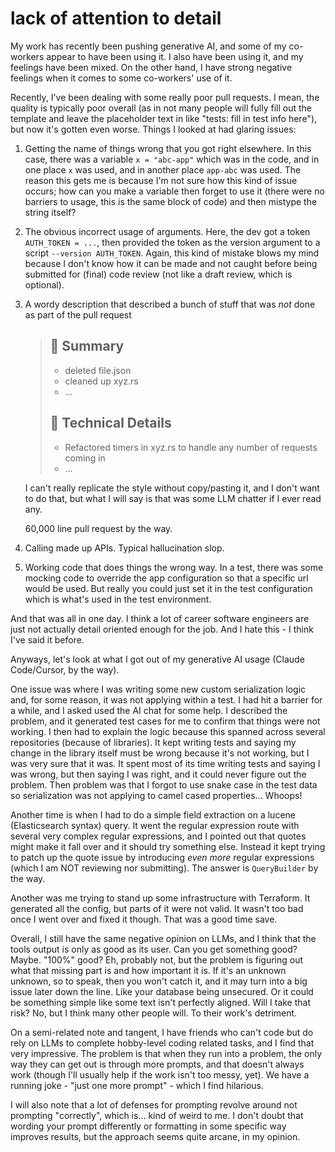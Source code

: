 # lack of attention to detail

My work has recently been pushing generative AI, and some of my co-workers
appear to have been using it. I also have been using it, and my feelings have
been mixed. On the other hand, I have strong negative feelings when it comes to
some co-workers' use of it.

Recently, I've been dealing with some really poor pull requests. I mean, the
quality is typically poor overall (as in not many people will fully fill out the
template and leave the placeholder text in like "tests: fill in test info
here"), but now it's gotten even worse. Things I looked at had glaring issues:

1. Getting the name of things wrong that you got right elsewhere. In this case,
   there was a variable `x = "abc-app"` which was in the code, and in one place
   `x` was used, and in another place `app-abc` was used. The reason this gets
   me is because I'm not sure how this kind of issue occurs; how can you make a
   variable then forget to use it (there were no barriers to usage, this is the
   same block of code) and then mistype the string itself?
2. The obvious incorrect usage of arguments. Here, the dev got a token
   `AUTH_TOKEN = ...`, then provided the token as the version argument to a
   script `--version AUTH_TOKEN`. Again, this kind of mistake blows my mind
   because I don't know how it can be made and not caught before being submitted
   for (final) code review (not like a draft review, which is optional).
3. A wordy description that described a bunch of stuff that was _not_ done as
   part of the pull request

    > ## 🚧 Summary
    >
    > - deleted file.json
    > - cleaned up xyz.rs
    > - ...
    >
    > ## 🔧 Technical Details
    >
    > - Refactored timers in xyz.rs to handle any number of requests coming in
    > - ...

    I can't really replicate the style without copy/pasting it, and I don't want
    to do that, but what I will say is that was some LLM chatter if I ever read
    any.

    60,000 line pull request by the way.

4. Calling made up APIs. Typical hallucination slop.
5. Working code that does things the wrong way. In a test, there was some
   mocking code to override the app configuration so that a specific url would
   be used. But really you could just set it in the test configuration which is
   what's used in the test environment.

And that was all in one day. I think a lot of career software engineers are just
not actually detail oriented enough for the job. And I hate this - I think I've
said it before.

Anyways, let's look at what I got out of my generative AI usage (Claude
Code/Cursor, by the way).

One issue was where I was writing some new custom serialization logic and, for
some reason, it was not applying within a test. I had hit a barrier for a while,
and I asked used the AI chat for some help. I described the problem, and it
generated test cases for me to confirm that things were not working. I then had
to explain the logic because this spanned across several repositories (because
of libraries). It kept writing tests and saying my change in the library itself
must be wrong because it's not working, but I was very sure that it was. It
spent most of its time writing tests and saying I was wrong, but then saying I
was right, and it could never figure out the problem. Then problem was that I
forgot to use snake case in the test data so serialization was not applying to
camel cased properties... Whoops!

Another time is when I had to do a simple field extraction on a lucene
(Elasticsearch syntax) query. It went the regular expression route with several
very complex regular expressions, and I pointed out that quotes might make it
fall over and it should try something else. Instead it kept trying to patch up
the quote issue by introducing _even more_ regular expressions (which I am NOT
reviewing nor submitting). The answer is `QueryBuilder` by the way.

Another was me trying to stand up some infrastructure with Terraform. It
generated all the config, but parts of it were not valid. It wasn't too bad once
I went over and fixed it though. That was a good time save.

Overall, I still have the same negative opinion on LLMs, and I think that the
tools output is only as good as its user. Can you get something good? Maybe.
"100%" good? Eh, probably not, but the problem is figuring out what that missing
part is and how important it is. If it's an unknown unknown, so to speak, then
you won't catch it, and it may turn into a big issue later down the line. Like
your database being unsecured. Or it could be something simple like some text
isn't perfectly aligned. Will I take that risk? No, but I think many other
people will. To their work's detriment.

On a semi-related note and tangent, I have friends who can't code but do rely on
LLMs to complete hobby-level coding related tasks, and I find that very
impressive. The problem is that when they run into a problem, the only way they
can get out is through more prompts, and that doesn't always work (though I'll
usually help if the work isn't too messy, yet). We have a running joke - "just
one more prompt" - which I find hilarious.

I will also note that a lot of defenses for prompting revolve around not
prompting "correctly", which is... kind of weird to me. I don't doubt that
wording your prompt differently or formatting in some specific way improves
results, but the approach seems quite arcane, in my opinion.
